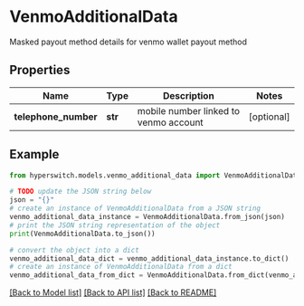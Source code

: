 # VenmoAdditionalData

Masked payout method details for venmo wallet payout method

## Properties

Name | Type | Description | Notes
------------ | ------------- | ------------- | -------------
**telephone_number** | **str** | mobile number linked to venmo account | [optional] 

## Example

```python
from hyperswitch.models.venmo_additional_data import VenmoAdditionalData

# TODO update the JSON string below
json = "{}"
# create an instance of VenmoAdditionalData from a JSON string
venmo_additional_data_instance = VenmoAdditionalData.from_json(json)
# print the JSON string representation of the object
print(VenmoAdditionalData.to_json())

# convert the object into a dict
venmo_additional_data_dict = venmo_additional_data_instance.to_dict()
# create an instance of VenmoAdditionalData from a dict
venmo_additional_data_from_dict = VenmoAdditionalData.from_dict(venmo_additional_data_dict)
```
[[Back to Model list]](../README.md#documentation-for-models) [[Back to API list]](../README.md#documentation-for-api-endpoints) [[Back to README]](../README.md)


